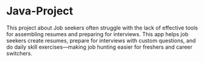 # Java-Project
This project about Job seekers often struggle with the lack of effective tools for assembling resumes and preparing for interviews. This app helps job seekers create resumes, prepare for interviews with custom questions, and do daily skill exercises—making job hunting easier for freshers and career switchers.
